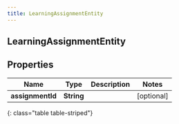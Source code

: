 ```yaml
---
title: LearningAssignmentEntity
---
```

## LearningAssignmentEntity


## Properties

| Name | Type | Description | Notes |
| ------------ | ------------- | ------------- | ------------- |
| **assignmentId** | <!----><!---->**String**<!----> |  |  [optional] |
{: class="table table-striped"}



